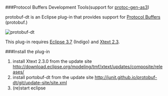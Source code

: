 ###Protocol Buffers Development Tools(support for [protoc-gen-as3](https://code.google.com/p/protoc-gen-as3/))

protobuf-dt is an Eclipse plug-in that provides support for [Protocol Buffers](http://code.google.com/p/protobuf/) (protobuf.)

![protobuf-dt](http://wiki.protobuf-dt.googlecode.com/git/images/editor.png)

This plug-in requires [Eclipse 3.7](http://eclipse.org/downloads/index-developer.php) (Indigo) and [Xtext 2.3](http://www.eclipse.org/Xtext/).

###Install the plug-in
1. install Xtext 2.3.0 from the update site http://download.eclipse.org/modeling/tmf/xtext/updates/composite/releases/
2. install portobuf-dt from the update site http://junit.github.io/protobuf-dt/git/update-site/site.xml
3. (re)start eclipse
